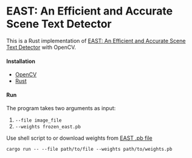 # EAST: An Efficient and Accurate Scene Text Detector
This is a Rust implementation of [EAST: An Efficient and Accurate Scene Text Detector](https://arxiv.org/abs/1704.03155v2) with OpenCV.


#### Installation
* [OpenCV](https://opencv.org/)
* [Rust](https://www.rust-lang.org/)

#### Run
The program takes two arguments as input:
1. `--file image_file`
2. `--weights frozen_east.pb` 

Use shell script to or download weights from [EAST .pb file](https://github.com/oyyd/frozen_east_text_detection.pb)

`cargo run -- --file path/to/file --weights path/to/weights.pb`
